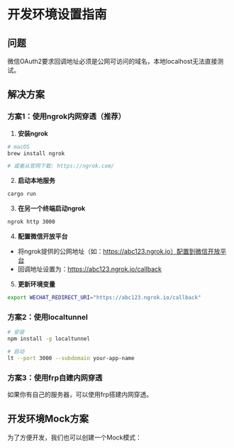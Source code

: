 # 开发环境设置指南

## 问题
微信OAuth2要求回调地址必须是公网可访问的域名，本地localhost无法直接测试。

## 解决方案

### 方案1：使用ngrok内网穿透（推荐）

1. **安装ngrok**
```bash
# macOS
brew install ngrok

# 或者从官网下载: https://ngrok.com/
```

2. **启动本地服务**
```bash
cargo run
```

3. **在另一个终端启动ngrok**
```bash
ngrok http 3000
```

4. **配置微信开放平台**
- 将ngrok提供的公网地址（如：https://abc123.ngrok.io）配置到微信开放平台
- 回调地址设置为：https://abc123.ngrok.io/callback

5. **更新环境变量**
```bash
export WECHAT_REDIRECT_URI="https://abc123.ngrok.io/callback"
```

### 方案2：使用localtunnel

```bash
# 安装
npm install -g localtunnel

# 启动
lt --port 3000 --subdomain your-app-name
```

### 方案3：使用frp自建内网穿透

如果你有自己的服务器，可以使用frp搭建内网穿透。

## 开发环境Mock方案

为了方便开发，我们也可以创建一个Mock模式：